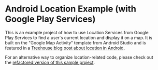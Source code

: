 Android Location Example (with Google Play Services)
========================

This is an example project of how to use Location Services from Google Play Services to find a user's current location and display it on a map. It is built on the "Google Map Activity" template from Android Studio and is featured in a [Treehouse blog post about location in Android](http://blog.teamtreehouse.com/beginners-guide-location-android).

For an alternative way to organize location-related code, please check out the [refactored version of this sample project](https://github.com/treehouse/android-location-example-refactored/tree/master).
